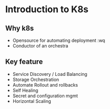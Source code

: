 # Introduction to K8s

## Why k8s 
   - Opensource for automating deployment :wq
   - Conductor of an orchestra
## Key feature 
   - Service Discovery / Load Balancing 
   - Storage Orchestration
   - Automate Rollout and rollbacks
   - Self Healing
   - Secret and configuration mgmt 
   - Horizontal Scaling


